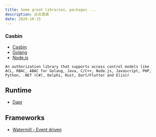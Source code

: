 ```yaml
---
title: Some great libraries, packages ...
description: 点点滴滴
date: 2020-10-15
---
```


### Casbin

* [Casbin](https://casbin.org)
* [Golang](https://github.com/casbin/casbin)
* [Node.js](https://github.com/casbin/node-casbin)

```
An authorization library that supports access control models like
ACL, RBAC, ABAC for Golang, Java, C/C++, Node.js, Javascript, PHP,
Python, .NET (C#), Delphi, Rust, Dart/Flutter and Elixir
```

## Runtime

* [Dapr](https://github.com/dapr/dapr)

## Frameworks

* [Watermill - Event driven](https://github.com/ThreeDotsLabs/watermill)

